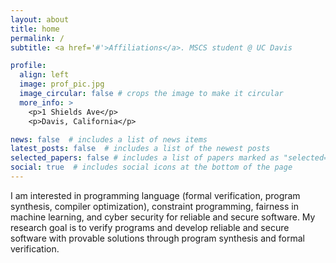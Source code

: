 ```yaml
---
layout: about
title: home
permalink: /
subtitle: <a href='#'>Affiliations</a>. MSCS student @ UC Davis

profile:
  align: left
  image: prof_pic.jpg
  image_circular: false # crops the image to make it circular
  more_info: >
    <p>1 Shields Ave</p>
    <p>Davis, California</p>

news: false  # includes a list of news items
latest_posts: false  # includes a list of the newest posts
selected_papers: false # includes a list of papers marked as "selected={true}"
social: true  # includes social icons at the bottom of the page
---
```


I am interested in programming language (formal verification, program synthesis, compiler optimization), constraint programming, fairness in machine learning, and cyber security for reliable and secure software. My research goal is to verify programs and develop reliable and secure software with provable solutions through program synthesis and formal verification.

<!-- Write your biography here. Tell the world about yourself. Link to your favorite [subreddit](http://reddit.com). You can put a picture in, too. The code is already in, just name your picture `prof_pic.jpg` and put it in the `img/` folder.

Put your address / P.O. box / other info right below your picture. You can also disable any of these elements by editing `profile` property of the YAML header of your `_pages/about.md`. Edit `_bibliography/papers.bib` and Jekyll will render your [publications page](/al-folio/publications/) automatically.

Link to your social media connections, too. This theme is set up to use [Font Awesome icons](https://fontawesome.com/) and [Academicons](https://jpswalsh.github.io/academicons/), like the ones below. Add your Facebook, Twitter, LinkedIn, Google Scholar, or just disable all of them. -->